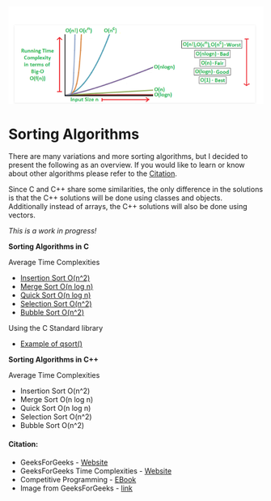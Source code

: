 ![image](tcomplexities.png)  

# Sorting Algorithms  

There are many variations and more sorting algorithms, but I decided to present
the following as an overview. If you would like to learn or know about other
algorithms please refer to the [Citation](####Citation).  

Since C and C++ share some similarities, the only difference in the solutions is that the C++
solutions will be done using classes and objects. Additionally instead of arrays,
the C++ solutions will also be done using vectors.  

*This is a work in progress!*  

**Sorting Algorithms in C**    

Average Time Complexities     
 
- [Insertion Sort O(n^2)](C/insertion_sort.c)        
- [Merge Sort O(n log n)](C/merge_sort.c)      
- [Quick Sort O(n log n)](C/quick_sort.c)   
- [Selection Sort O(n^2)](C/selection_sort.c)      
- [Bubble Sort O(n^2)](C/bubble_sort.c)     

Using the C Standard library    
     
- [Example of qsort()](C/qsort.c)  

**Sorting Algorithms in C++**   

Average Time Complexities   
 
- Insertion Sort O(n^2)      
- Merge Sort O(n log n)    
- Quick Sort O(n log n)    
- Selection Sort O(n^2)     
- Bubble Sort O(n^2)     

#### Citation:   

- GeeksForGeeks - [Website](https://www.geeksforgeeks.org/sorting-algorithms/)    
- GeeksForGeeks Time Complexities - [Website](https://www.geeksforgeeks.org/time-complexities-of-all-sorting-algorithms/)  
- Competitive Programming - [EBook](https://cses.fi/book/index.php)  
- Image from GeeksForGeeks - [link](https://www.geeksforgeeks.org/analysis-algorithms-big-o-analysis/)  
